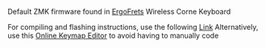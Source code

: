 Default ZMK firmware found in [ErgoFrets](https://ergofrets.etsy.com) Wireless Corne Keyboard

For compiling and flashing instructions, use the following [Link](https://zmk.dev/docs/user-setup#installing-the-firmware)
Alternatively, use this [Online Keymap Editor](https://nickcoutsos.github.io/keymap-editor/) to avoid having to manually code
